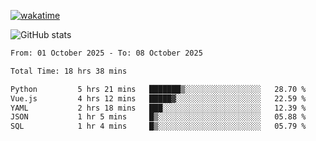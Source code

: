 [![wakatime](https://wakatime.com/badge/user/ef685785-b2de-4416-b5c6-df540c453238.svg)](https://wakatime.com/@ef685785-b2de-4416-b5c6-df540c453238)

![GitHub stats](https://github-readme-stats.vercel.app/api?username=songhahaha66)
<!--START_SECTION:waka-->

```txt
From: 01 October 2025 - To: 08 October 2025

Total Time: 18 hrs 38 mins

Python         5 hrs 21 mins   ███████▒░░░░░░░░░░░░░░░░░   28.70 %
Vue.js         4 hrs 12 mins   █████▓░░░░░░░░░░░░░░░░░░░   22.59 %
YAML           2 hrs 18 mins   ███░░░░░░░░░░░░░░░░░░░░░░   12.39 %
JSON           1 hr 5 mins     █▒░░░░░░░░░░░░░░░░░░░░░░░   05.88 %
SQL            1 hr 4 mins     █▒░░░░░░░░░░░░░░░░░░░░░░░   05.79 %
```

<!--END_SECTION:waka-->
